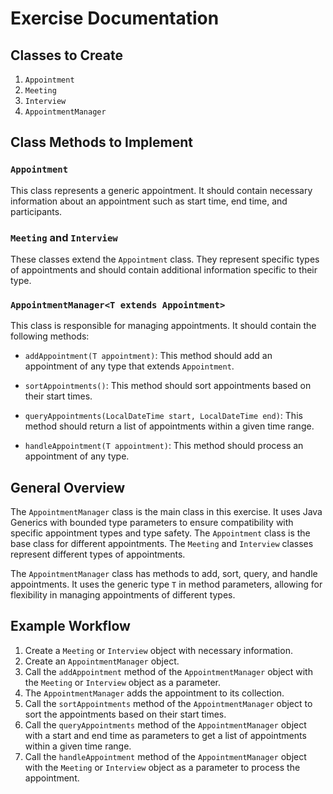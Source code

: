 # Exercise Documentation

## Classes to Create

1. `Appointment`
2. `Meeting`
3. `Interview`
4. `AppointmentManager`

## Class Methods to Implement

### `Appointment`

This class represents a generic appointment. It should contain necessary information about an appointment such as start time, end time, and participants.

### `Meeting` and `Interview`

These classes extend the `Appointment` class. They represent specific types of appointments and should contain additional information specific to their type.

### `AppointmentManager<T extends Appointment>`

This class is responsible for managing appointments. It should contain the following methods:

- `addAppointment(T appointment)`: This method should add an appointment of any type that extends `Appointment`.
    
- `sortAppointments()`: This method should sort appointments based on their start times.
    
- `queryAppointments(LocalDateTime start, LocalDateTime end)`: This method should return a list of appointments within a given time range.
    
- `handleAppointment(T appointment)`: This method should process an appointment of any type.
    

## General Overview

The `AppointmentManager` class is the main class in this exercise. It uses Java Generics with bounded type parameters to ensure compatibility with specific appointment types and type safety. The `Appointment` class is the base class for different appointments. The `Meeting` and `Interview` classes represent different types of appointments.

The `AppointmentManager` class has methods to add, sort, query, and handle appointments. It uses the generic type `T` in method parameters, allowing for flexibility in managing appointments of different types.

## Example Workflow

1. Create a `Meeting` or `Interview` object with necessary information.
2. Create an `AppointmentManager` object.
3. Call the `addAppointment` method of the `AppointmentManager` object with the `Meeting` or `Interview` object as a parameter.
4. The `AppointmentManager` adds the appointment to its collection.
5. Call the `sortAppointments` method of the `AppointmentManager` object to sort the appointments based on their start times.
6. Call the `queryAppointments` method of the `AppointmentManager` object with a start and end time as parameters to get a list of appointments within a given time range.
7. Call the `handleAppointment` method of the `AppointmentManager` object with the `Meeting` or `Interview` object as a parameter to process the appointment.